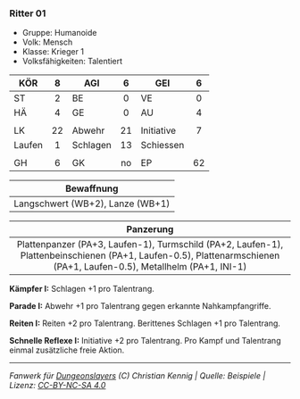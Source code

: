 ### Ritter 01

- Gruppe: Humanoide
- Volk: Mensch
- Klasse: Krieger 1
- Volksfähigkeiten: Talentiert

| KÖR    |  8  | AGI      |  6  | GEI        |  6  |
| ------ | :-: | -------- | :-: | ---------- | :-: |
| ST     |  2  | BE       |  0  | VE         |  0  |
| HÄ     |  4  | GE       |  0  | AU         |  4  |
|        |     |          |     |            |     |
| LK     | 22  | Abwehr   | 21  | Initiative |  7  |
| Laufen |  1  | Schlagen | 13  | Schiessen  |     |
|        |     |          |     |            |     |
| GH     |  6  | GK       | no  | EP         | 62  |

|            Bewaffnung            |
| :------------------------------: |
| Langschwert (WB+2), Lanze (WB+1) |

|                                                                              Panzerung                                                                               |
| :------------------------------------------------------------------------------------------------------------------------------------------------------------------: |
| Plattenpanzer (PA+3, Laufen-1), Turmschild (PA+2, Laufen-1), Plattenbeinschienen (PA+1, Laufen-0.5), Plattenarmschienen (PA+1, Laufen-0.5), Metallhelm (PA+1, INI-1) |

**Kämpfer I:** Schlagen +1 pro Talentrang.

**Parade I:** Abwehr +1 pro Talentrang gegen erkannte Nahkampfangriffe.

**Reiten I:** Reiten +2 pro Talentrang. Berittenes Schlagen +1 pro Talentrang.

**Schnelle Reflexe I:** Initiative +2 pro Talentrang. Pro Kampf und Talentrang einmal zusätzliche freie Aktion.

---

_Fanwerk für [Dungeonslayers](https://www.dungeonslayers.net/) (C) Christian Kennig | Quelle: Beispiele | Lizenz: [CC-BY-NC-SA 4.0](https://creativecommons.org/licenses/by-nc-sa/4.0/deed.de)_
